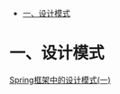 <!-- GFM-TOC -->
* [一、设计模式](#一设计模式)
<!-- GFM-TOC -->


# 一、设计模式

[Spring框架中的设计模式(一)](https://juejin.im/post/59c766b15188256c4b725cb2)
